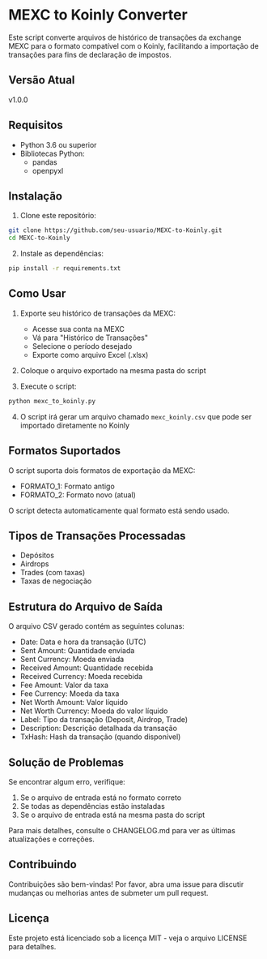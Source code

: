 # MEXC to Koinly Converter

Este script converte arquivos de histórico de transações da exchange MEXC para o formato compatível com o Koinly, facilitando a importação de transações para fins de declaração de impostos.

## Versão Atual
v1.0.0

## Requisitos
- Python 3.6 ou superior
- Bibliotecas Python:
  - pandas
  - openpyxl

## Instalação

1. Clone este repositório:
```bash
git clone https://github.com/seu-usuario/MEXC-to-Koinly.git
cd MEXC-to-Koinly
```

2. Instale as dependências:
```bash
pip install -r requirements.txt
```

## Como Usar

1. Exporte seu histórico de transações da MEXC:
   - Acesse sua conta na MEXC
   - Vá para "Histórico de Transações"
   - Selecione o período desejado
   - Exporte como arquivo Excel (.xlsx)

2. Coloque o arquivo exportado na mesma pasta do script

3. Execute o script:
```bash
python mexc_to_koinly.py
```

4. O script irá gerar um arquivo chamado `mexc_koinly.csv` que pode ser importado diretamente no Koinly

## Formatos Suportados

O script suporta dois formatos de exportação da MEXC:
- FORMATO_1: Formato antigo
- FORMATO_2: Formato novo (atual)

O script detecta automaticamente qual formato está sendo usado.

## Tipos de Transações Processadas

- Depósitos
- Airdrops
- Trades (com taxas)
- Taxas de negociação

## Estrutura do Arquivo de Saída

O arquivo CSV gerado contém as seguintes colunas:
- Date: Data e hora da transação (UTC)
- Sent Amount: Quantidade enviada
- Sent Currency: Moeda enviada
- Received Amount: Quantidade recebida
- Received Currency: Moeda recebida
- Fee Amount: Valor da taxa
- Fee Currency: Moeda da taxa
- Net Worth Amount: Valor líquido
- Net Worth Currency: Moeda do valor líquido
- Label: Tipo da transação (Deposit, Airdrop, Trade)
- Description: Descrição detalhada da transação
- TxHash: Hash da transação (quando disponível)

## Solução de Problemas

Se encontrar algum erro, verifique:
1. Se o arquivo de entrada está no formato correto
2. Se todas as dependências estão instaladas
3. Se o arquivo de entrada está na mesma pasta do script

Para mais detalhes, consulte o CHANGELOG.md para ver as últimas atualizações e correções.

## Contribuindo

Contribuições são bem-vindas! Por favor, abra uma issue para discutir mudanças ou melhorias antes de submeter um pull request.

## Licença

Este projeto está licenciado sob a licença MIT - veja o arquivo LICENSE para detalhes.
